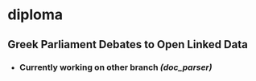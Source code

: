 # diploma
## Greek Parliament Debates to Open Linked Data


-  ### **Currently working on other branch _(doc_parser)_**
